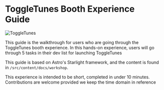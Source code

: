 # ToggleTunes Booth Experience Guide 

![ToggleTunes](/public/ToggleTunesFinal.png)


This guide is the walkthrough for users who are going through the ToggleTunes booth experience. In this hands-on experience, users will go through 5 tasks in their dev list for launching ToggleTunes

This guide is based on Astro's Starlight framework, and the content is found in `/src/content/docs/workshop`. 

This experience is intended to be short, completed in under 10 minutes. Contributions are welcome provided we keep the time domain in reference